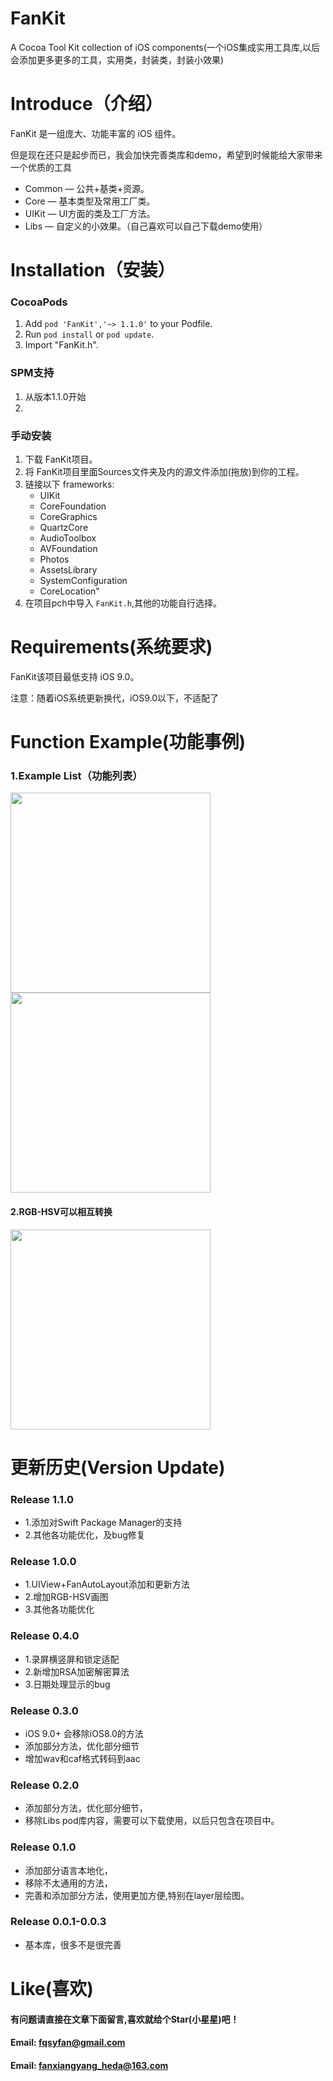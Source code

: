 # FanKit
A Cocoa Tool Kit collection of iOS components(一个iOS集成实用工具库,以后会添加更多更多的工具，实用类，封装类，封装小效果)


Introduce（介绍）
==============

FanKit 是一组庞大、功能丰富的 iOS 组件。

但是现在还只是起步而已，我会加快完善类库和demo，希望到时候能给大家带来一个优质的工具
* Common 			— 公共+基类+资源。
* Core 			— 基本类型及常用工厂类。
* UIKit		 	— UI方面的类及工厂方法。
* Libs		 	— 自定义的小效果。（自己喜欢可以自己下载demo使用）

Installation（安装）
==============
### CocoaPods

1. Add `pod 'FanKit','~> 1.1.0'` to your Podfile.
2. Run `pod install` or `pod update`.
3. Import "FanKit.h".

### SPM支持

1. 从版本1.1.0开始
2. 

### 手动安装

1. 下载 FanKit项目。
2. 将 FanKit项目里面Sources文件夹及内的源文件添加(拖放)到你的工程。
3. 链接以下 frameworks:
   * UIKit
   * CoreFoundation
   * CoreGraphics
   * QuartzCore
   * AudioToolbox
   * AVFoundation
   * Photos
   * AssetsLibrary
   * SystemConfiguration
   * CoreLocation"
4. 在项目pch中导入 `FanKit.h`,其他的功能自行选择。

Requirements(系统要求)
==============
FanKit该项目最低支持 iOS 9.0。

注意：随着iOS系统更新换代，iOS9.0以下，不适配了


Function Example(功能事例)
==============
### 1.Example List（功能列表）
<img src="https://github.com/fanxiangyang/FanKit/blob/master/Demo/Document/DemoList.png?raw=true" width="320">     <img src="https://github.com/fanxiangyang/FanKit/blob/master/Demo/Document/password.png?raw=true" width="320">
#### 2.RGB-HSV可以相互转换
<img src="https://github.com/fanxiangyang/FanKit/blob/master/Demo/Document/rgbColor.png?raw=true" width="320">

更新历史(Version Update)
==============
### Release 1.1.0 
* 1.添加对Swift Package Manager的支持
* 2.其他各功能优化，及bug修复

### Release 1.0.0 
* 1.UIView+FanAutoLayout添加和更新方法
* 2.增加RGB-HSV画图
* 3.其他各功能优化

### Release 0.4.0
* 1.录屏横竖屏和锁定适配
* 2.新增加RSA加密解密算法
* 3.日期处理显示的bug

### Release 0.3.0
* iOS 9.0+ 会移除iOS8.0的方法
* 添加部分方法，优化部分细节
* 增加wav和caf格式转码到aac

### Release 0.2.0
* 添加部分方法，优化部分细节，
* 移除Libs pod库内容，需要可以下载使用，以后只包含在项目中。

### Release 0.1.0
* 添加部分语言本地化，
* 移除不太通用的方法，
* 完善和添加部分方法，使用更加方便,特别在layer层绘图。

### Release 0.0.1-0.0.3
* 基本库，很多不是很完善

Like(喜欢)
==============
#### 有问题请直接在文章下面留言,喜欢就给个Star(小星星)吧！ 
#### Email: fqsyfan@gmail.com
#### Email: fanxiangyang_heda@163.com 
